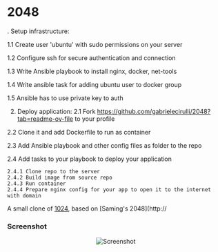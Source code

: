 # 2048
. Setup infrastructure:

  1.1 Create user 'ubuntu' with sudo permissions on your server
  
  1.2 Configure ssh for secure authentication and connection
  
  1.3 Write Ansible playbook to install nginx, docker, net-tools
  
  1.4 Write ansible task for adding ubuntu user to docker group
  
  1.5 Ansible has to use private key to auth

  
2. Deploy application:
  2.1 Fork https://github.com/gabrielecirulli/2048?tab=readme-ov-file to your profile
   
  2.2 Clone it and add Dockerfile to run as container
  
  2.3 Add Ansible playbook and other config files as folder to the repo 
  
  2.4 Add tasks to your playbook to deploy your application
  
    2.4.1 Clone repo to the server 
    2.4.2 Build image from source repo
    2.4.3 Run container
    2.4.4 Prepare nginx config for your app to open it to the internet with domain


A small clone of [1024](https://play.google.com/store/apps/details?id=com.veewo.a1024), based on [Saming's 2048](http://

### Screenshot

<p align="center">
  <img src="https://cloud.githubusercontent.com/assets/1175750/8614312/280e5dc2-26f1-11e5-9f1f-5891c3ca8b26.png" alt="Screenshot"/>
</p>



